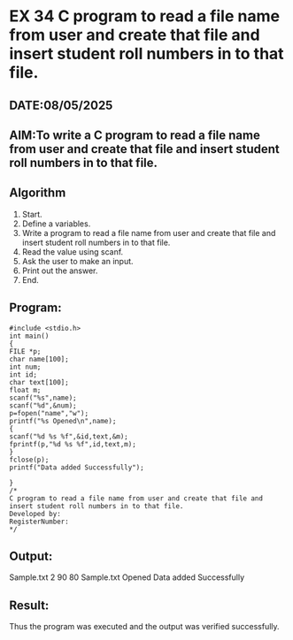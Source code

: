 # EX 34 C program to read a file name from user and create that file and insert student roll numbers in to that file.
## DATE:08/05/2025
## AIM:To write a C program to read a file name from user and create that file and insert student roll numbers in to that file.

## Algorithm
1. Start. 
2. Define a variables. 
3. Write a program to read a file name from user and create that file and insert student 
roll numbers in to that file. 
4. Read the value using scanf. 
5. Ask the user to make an input. 
6. Print out the answer. 
7. End.    

## Program:
```
#include <stdio.h> 
int main() 
{ 
FILE *p; 
char name[100]; 
int num; 
int id; 
char text[100]; 
float m; 
scanf("%s",name); 
scanf("%d",&num); 
p=fopen("name","w"); 
printf("%s Opened\n",name); 
{ 
scanf("%d %s %f",&id,text,&m); 
fprintf(p,"%d %s %f",id,text,m); 
} 
fclose(p); 
printf("Data added Successfully"); 
 
}
/*
C program to read a file name from user and create that file and insert student roll numbers in to that file.
Developed by: 
RegisterNumber:  
*/
```

## Output:
Sample.txt  2   90   80
Sample.txt Opened 
Data added Successfully


## Result:
Thus the program was executed and the output was verified successfully.
